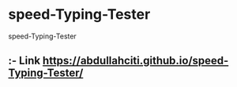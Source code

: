 # speed-Typing-Tester
speed-Typing-Tester

## :- Link  https://abdullahciti.github.io/speed-Typing-Tester/
